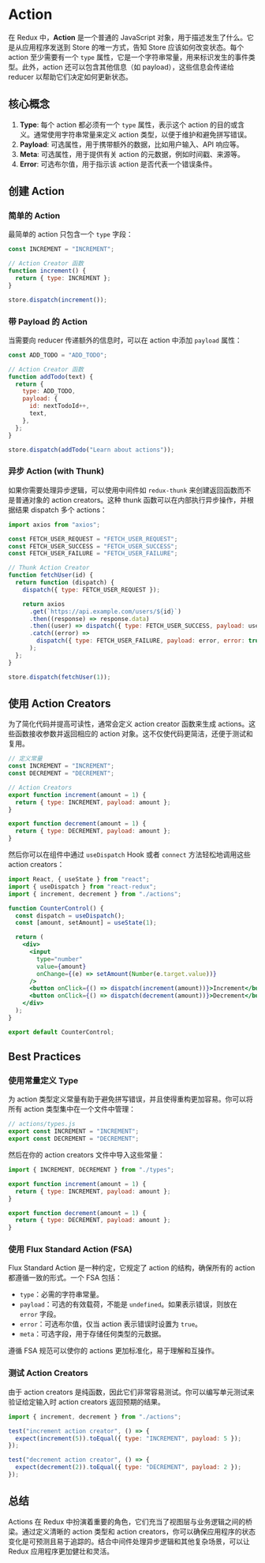 # Action

在 Redux 中，**Action** 是一个普通的 JavaScript 对象，用于描述发生了什么。它是从应用程序发送到 Store 的唯一方式，告知 Store 应该如何改变状态。每个 action 至少需要有一个 `type` 属性，它是一个字符串常量，用来标识发生的事件类型。此外，action 还可以包含其他信息（如 payload），这些信息会传递给 reducer 以帮助它们决定如何更新状态。

## 核心概念

1. **Type**: 每个 action 都必须有一个 `type` 属性，表示这个 action 的目的或含义。通常使用字符串常量来定义 action 类型，以便于维护和避免拼写错误。
2. **Payload**: 可选属性，用于携带额外的数据，比如用户输入、API 响应等。
3. **Meta**: 可选属性，用于提供有关 action 的元数据，例如时间戳、来源等。
4. **Error**: 可选布尔值，用于指示该 action 是否代表一个错误条件。

## 创建 Action

### 简单的 Action

最简单的 action 只包含一个 `type` 字段：

```javascript
const INCREMENT = "INCREMENT";

// Action Creator 函数
function increment() {
  return { type: INCREMENT };
}

store.dispatch(increment());
```

### 带 Payload 的 Action

当需要向 reducer 传递额外的信息时，可以在 action 中添加 `payload` 属性：

```javascript
const ADD_TODO = "ADD_TODO";

// Action Creator 函数
function addTodo(text) {
  return {
    type: ADD_TODO,
    payload: {
      id: nextTodoId++,
      text,
    },
  };
}

store.dispatch(addTodo("Learn about actions"));
```

### 异步 Action (with Thunk)

如果你需要处理异步逻辑，可以使用中间件如 `redux-thunk` 来创建返回函数而不是普通对象的 action creators。这种 thunk 函数可以在内部执行异步操作，并根据结果 dispatch 多个 actions：

```javascript
import axios from "axios";

const FETCH_USER_REQUEST = "FETCH_USER_REQUEST";
const FETCH_USER_SUCCESS = "FETCH_USER_SUCCESS";
const FETCH_USER_FAILURE = "FETCH_USER_FAILURE";

// Thunk Action Creator
function fetchUser(id) {
  return function (dispatch) {
    dispatch({ type: FETCH_USER_REQUEST });

    return axios
      .get(`https://api.example.com/users/${id}`)
      .then((response) => response.data)
      .then((user) => dispatch({ type: FETCH_USER_SUCCESS, payload: user }))
      .catch((error) =>
        dispatch({ type: FETCH_USER_FAILURE, payload: error, error: true })
      );
  };
}

store.dispatch(fetchUser(1));
```

## 使用 Action Creators

为了简化代码并提高可读性，通常会定义 action creator 函数来生成 actions。这些函数接收参数并返回相应的 action 对象。这不仅使代码更简洁，还便于测试和复用。

```javascript
// 定义常量
const INCREMENT = "INCREMENT";
const DECREMENT = "DECREMENT";

// Action Creators
export function increment(amount = 1) {
  return { type: INCREMENT, payload: amount };
}

export function decrement(amount = 1) {
  return { type: DECREMENT, payload: amount };
}
```

然后你可以在组件中通过 `useDispatch` Hook 或者 `connect` 方法轻松地调用这些 action creators：

```jsx
import React, { useState } from "react";
import { useDispatch } from "react-redux";
import { increment, decrement } from "./actions";

function CounterControl() {
  const dispatch = useDispatch();
  const [amount, setAmount] = useState(1);

  return (
    <div>
      <input
        type="number"
        value={amount}
        onChange={(e) => setAmount(Number(e.target.value))}
      />
      <button onClick={() => dispatch(increment(amount))}>Increment</button>
      <button onClick={() => dispatch(decrement(amount))}>Decrement</button>
    </div>
  );
}

export default CounterControl;
```

## Best Practices

### 使用常量定义 Type

为 action 类型定义常量有助于避免拼写错误，并且使得重构更加容易。你可以将所有 action 类型集中在一个文件中管理：

```javascript
// actions/types.js
export const INCREMENT = "INCREMENT";
export const DECREMENT = "DECREMENT";
```

然后在你的 action creators 文件中导入这些常量：

```javascript
import { INCREMENT, DECREMENT } from "./types";

export function increment(amount = 1) {
  return { type: INCREMENT, payload: amount };
}

export function decrement(amount = 1) {
  return { type: DECREMENT, payload: amount };
}
```

### 使用 Flux Standard Action (FSA)

Flux Standard Action 是一种约定，它规定了 action 的结构，确保所有的 action 都遵循一致的形式。一个 FSA 包括：

- `type`：必需的字符串常量。
- `payload`：可选的有效载荷，不能是 `undefined`。如果表示错误，则放在 `error` 字段。
- `error`：可选布尔值，仅当 action 表示错误时设置为 `true`。
- `meta`：可选字段，用于存储任何类型的元数据。

遵循 FSA 规范可以使你的 actions 更加标准化，易于理解和互操作。

### 测试 Action Creators

由于 action creators 是纯函数，因此它们非常容易测试。你可以编写单元测试来验证给定输入时 action creators 返回预期的结果。

```javascript
import { increment, decrement } from "./actions";

test("increment action creator", () => {
  expect(increment(5)).toEqual({ type: "INCREMENT", payload: 5 });
});

test("decrement action creator", () => {
  expect(decrement(2)).toEqual({ type: "DECREMENT", payload: 2 });
});
```

## 总结

Actions 在 Redux 中扮演着重要的角色，它们充当了视图层与业务逻辑之间的桥梁。通过定义清晰的 action 类型和 action creators，你可以确保应用程序的状态变化是可预测且易于追踪的。结合中间件处理异步逻辑和其他复杂场景，可以让 Redux 应用程序更加健壮和灵活。
